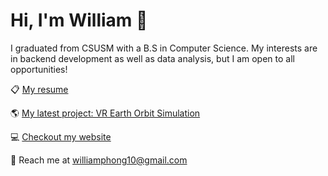# Hi, I'm William 👋
I graduated from CSUSM with a B.S in Computer Science. My interests are in backend development as well as data analysis, but I am open to all opportunities!

📋 [My resume](/assets/resume.pdf)

🌎 [My latest project: VR Earth Orbit Simulation](https://github.com/williamphong/CS490-VR-Orbit)

💻 [Checkout my website](https://waphong.com/)

📧 Reach me at [williamphong10@gmail.com](mailto:williamphong10@gmail.com)

<!-- [![williamphong's GitHub stats](https://github-readme-stats.vercel.app/api?username=williamphong)](https://github.com/williamphong/github-readme-stats) -->

<!-- [![Top Langs](https://github-readme-stats.vercel.app/api/top-langs/?username=williamphong)](https://github.com/williamphong/github-readme-stats) -->

